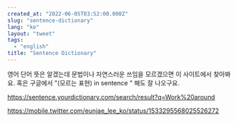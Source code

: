 ```yaml
---
created_at: "2022-06-05T03:52:00.000Z"
slug: "sentence-dictionary"
lang: "ko"
layout: "tweet"
tags: 
  - "english"
title: "Sentence Dictionary"
---
```


영어 단어 뜻은 알겠는데 문법이나 자연스러운 쓰임을 모르겠으면 이 사이트에서 찾아봐요. 혹은 구글에서 "(모르는 표현) in sentence " 해도 잘 나오구요. 

https://sentence.yourdictionary.com/search/result?q=Work%20around

https://mobile.twitter.com/eunjae_lee_ko/status/1533295568025526272